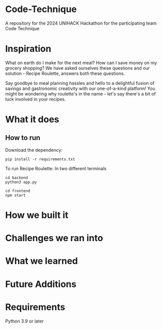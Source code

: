 # Code-Technique
A repository for the 2024 UNIHACK Hackathon for the participating team Code Technique

# Inspiration
What on earth do I make for the next meal? How can I save money on my grocery shopping? We have asked ourselves these questions and our solution - Recipe Roulette, answers both these questions.

Say goodbye to meal planning hassles and hello to a delightful fusion of savings and gastronomic creativity with our one-of-a-kind platform! You might be wondering why roulette's in the name -
let's say there's a bit of luck involved in your recipes.

# What it does

## How to run

Download the dependency:
```
pip install -r requirements.txt
```

To run Recipe Roulette:
In two different terminals
```
cd backend
python3 app.py
```
```
cd frontend
npm start
```

# How we built it

# Challenges we ran into

# What we learned

# Future Additions

# Requirements
Python 3.9 or later
